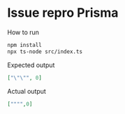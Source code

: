 # Issue repro Prisma

How to run

```bash
npm install
npx ts-node src/index.ts
```

Expected output

```json
["\"\"", 0]
```

Actual output

```json
["""",0]
```

